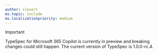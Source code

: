 ```yaml
---
author: slevert
ms.topic: include
ms.localizationpriority: medium
---
```


<!-- markdownlint-disable MD041-->

> [!IMPORTANT]
> TypeSpec for Microsoft 365 Copilot is currently in preview and breaking changes could still happen. The current version of TypeSpec is 1.0.0-rc.4.
